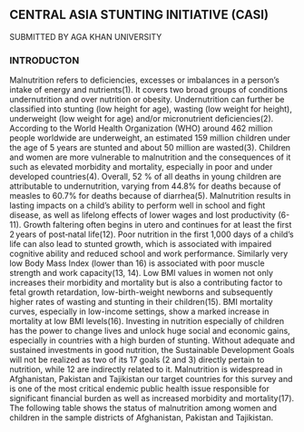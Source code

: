## CENTRAL ASIA STUNTING INITIATIVE (CASI) 
SUBMITTED BY AGA KHAN UNIVERSITY

### INTRODUCTON

Malnutrition refers to deficiencies, excesses or imbalances in a person’s intake of energy and nutrients(1). It covers two broad groups of conditions undernutrition and over nutrition or obesity. Undernutrition can further be classified into stunting (low height for age), wasting (low weight for height), underweight (low weight for age) and/or micronutrient deficiencies(2). According to the World Health Organization (WHO) around 462 million people worldwide are underweight, an estimated 159 million children under the age of 5 years are stunted and about 50 million are wasted(3). Children and women are more vulnerable to malnutrition and the consequences of it such as elevated morbidity and mortality, especially in poor and under developed countries(4). Overall, 52 % of all deaths in young children are attributable to undernutrition, varying from 44.8% for deaths because of measles to 60.7% for deaths because of diarrhea(5). Malnutrition results in lasting impacts on a child’s ability to perform well in school and fight disease, as well as lifelong effects of lower wages and lost productivity (6-11). Growth faltering often begins in utero and continues for at least the first 2 years of post‐natal life(12). Poor nutrition in the first 1,000 days of a child’s life can also lead to stunted growth, which is associated with impaired cognitive ability and reduced school and work performance.
Similarly very low Body Mass Index (lower than 16) is associated with poor muscle strength and work capacity(13, 14). Low BMI values in women not only increases their morbidity and mortality but is also a contributing factor to fetal growth retardation, low-birth-weight newborns and subsequently higher rates of wasting and stunting in their children(15). BMI mortality curves, especially in low-income settings, show a marked increase in mortality at low BMI levels(16). Investing in nutrition especially of children has the power to change lives and unlock huge social and economic gains, especially in countries with a high burden of stunting. Without adequate and sustained investments in good nutrition, the Sustainable Development Goals will not be realized as two of its 17 goals (2 and 3) directly pertain to nutrition, while 12 are indirectly related to it.
Malnutrition is widespread in Afghanistan, Pakistan and Tajikistan our target countries for this survey and is one of the most critical endemic public health issue responsible for significant financial burden as well as increased morbidity and mortality(17). The following table shows the status of malnutrition among women and children in the sample districts of Afghanistan, Pakistan and Tajikistan.
